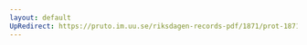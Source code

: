 ```yaml
---
layout: default
UpRedirect: https://pruto.im.uu.se/riksdagen-records-pdf/1871/prot-1871--ak--401.pdf
---
```

